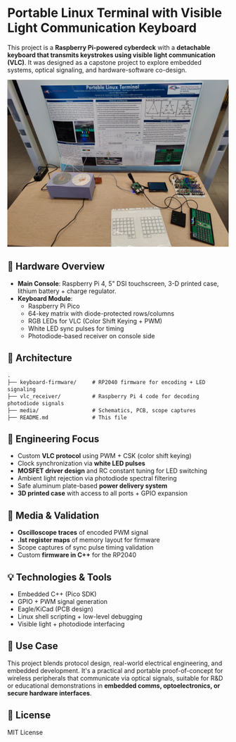# Portable Linux Terminal with Visible Light Communication Keyboard

This project is a **Raspberry Pi-powered cyberdeck** with a **detachable keyboard that transmits keystrokes using visible light communication (VLC)**. It was designed as a capstone project to explore embedded systems, optical signaling, and hardware-software co-design.

![Prototype Image](prototype.jpg)

## 🔧 Hardware Overview

- **Main Console**: Raspberry Pi 4, 5" DSI touchscreen, 3-D printed case, lithium battery + charge regulator.
- **Keyboard Module**: 
  - Raspberry Pi Pico
  - 64-key matrix with diode-protected rows/columns
  - RGB LEDs for VLC (Color Shift Keying + PWM)
  - White LED sync pulses for timing
  - Photodiode-based receiver on console side

## 📐 Architecture

```
.
├── keyboard-firmware/     # RP2040 firmware for encoding + LED signaling
├── vlc_receiver/          # Raspberry Pi 4 code for decoding photodiode signals
├── media/                 # Schematics, PCB, scope captures
├── README.md              # This file
```

## 🧠 Engineering Focus

- Custom **VLC protocol** using PWM + CSK (color shift keying)
- Clock synchronization via **white LED pulses**
- **MOSFET driver design** and RC constant tuning for LED switching
- Ambient light rejection via photodiode spectral filtering
- Safe aluminum plate-based **power delivery system**
- **3D printed case** with access to all ports + GPIO expansion

## 📸 Media & Validation

- **Oscilloscope traces** of encoded PWM signal
- **.lst register maps** of memory layout for firmware
- Scope captures of sync pulse timing validation
- Custom **firmware in C++** for the RP2040

## 💡 Technologies & Tools

- Embedded C++ (Pico SDK)
- GPIO + PWM signal generation
- Eagle/KiCad (PCB design)
- Linux shell scripting + low-level debugging
- Visible light + photodiode interfacing

## 🧪 Use Case

This project blends protocol design, real-world electrical engineering, and embedded development. It's a practical and portable proof-of-concept for wireless peripherals that communicate via optical signals, suitable for R&D or educational demonstrations in **embedded comms, optoelectronics, or secure hardware interfaces**.

## 📎 License

MIT License

